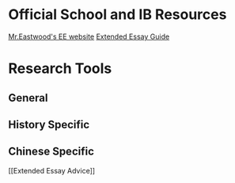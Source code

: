 # Official School and IB Resources
[Mr.Eastwood's EE website](https://rss-ee.weebly.com/)
[Extended Essay Guide](https://rhsib.files.wordpress.com/2023/06/extended-essay-guide-may-2018.pdf)

# Research Tools
## General

## History Specific

## Chinese Specific



[[Extended Essay Advice]]